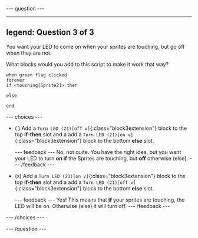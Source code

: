 --- question ---

---
legend: Question 3 of 3
---

You want your LED to come on when your sprites are touching, but go off when they are not.

What blocks would you add to this script to make it work that way?

```blocks3
when green flag clicked
forever
if <touching[Sprite2]> then

else

end
```

--- choices ---

- ( ) Add a `Turn LED (21)[off v]`{:class="block3extension"} block to the top **if-then** slot and a add a `Turn LED (21)[on v]`{:class="block3extension"} block to the bottom **else** slot.

  --- feedback --- No, not quite. You have the right idea, but you want your LED to turn **on if** the Sprites are touching, but **off** otherwise (else). --- /feedback ---

- (x) Add a `Turn LED (21)[on v]`{:class="block3extension"} block to the top **if-then** slot and a add a `Turn LED (21)[off v]`{:class="block3extension"} block to the bottom **else** slot.

  --- feedback --- Yes! This means that **if** your sprites are touching, the LED will be on. Otherwise (else) it will turn off. --- /feedback ---

--- /choices ---

--- /question ---
